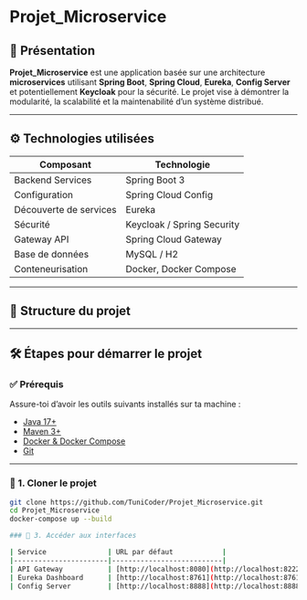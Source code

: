 # Projet_Microservice

## 🚀 Présentation

**Projet_Microservice** est une application basée sur une architecture **microservices** utilisant **Spring Boot**, **Spring Cloud**, **Eureka**, **Config Server** et potentiellement **Keycloak** pour la sécurité. Le projet vise à démontrer la modularité, la scalabilité et la maintenabilité d’un système distribué.


---

## ⚙️ Technologies utilisées

| Composant               | Technologie         |
|------------------------|---------------------|
| Backend Services       | Spring Boot 3       |
| Configuration          | Spring Cloud Config |
| Découverte de services | Eureka              |
| Sécurité               | Keycloak / Spring Security |
| Gateway API            | Spring Cloud Gateway |
| Base de données        | MySQL  / H2            |
| Conteneurisation       | Docker, Docker Compose |


---

## 📁 Structure du projet


---

## 🛠️ Étapes pour démarrer le projet

### ✅ Prérequis

Assure-toi d’avoir les outils suivants installés sur ta machine :

- [Java 17+](https://adoptium.net/)
- [Maven 3+](https://maven.apache.org/)
- [Docker & Docker Compose](https://www.docker.com/products/docker-desktop/)
- [Git](https://git-scm.com/)


---

### 🧪 1. Cloner le projet

```bash
git clone https://github.com/TuniCoder/Projet_Microservice.git
cd Projet_Microservice
docker-compose up --build

### 📂 3. Accéder aux interfaces

| Service               | URL par défaut            |
|-----------------------|---------------------------|
| API Gateway           | [http://localhost:8080](http://localhost:8222)     |
| Eureka Dashboard      | [http://localhost:8761](http://localhost:8761)     |
| Config Server         | [http://localhost:8888](http://localhost:8888)     |


